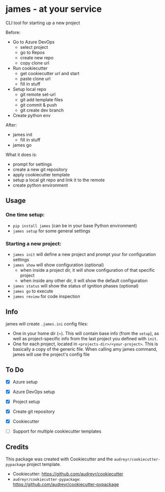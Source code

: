 # james - at your service

CLI tool for starting up a new project

Before:
- Go to Azure DevOps
  - select project
  - go to Repos
  - create new repo
  - copy clone url
- Run cookiecutter
  - get cookiecutter url and start
  - paste clone url
  - fill in stuff
- Setup local repo
  - git remote set-url
  - git add template files
  - git commit & push
  - git create dev branch
- Create python env

After:
- james init
  - fill in stuff
- james go

What it does is:
- prompt for settings
- create a new git repository
- apply cookiecutter template
- setup a local git repo and link it to the remote
- create python environment


## Usage

### One time setup:
- `pip install james`  (can be in your base Python environment)
- `james setup` for some general settings

### Starting a new project:
- `james init` will define a new project and prompt your for configuration settings
- `james show` will show configuration (optional)
  - when inside a project dir, it will show configuration of that specific project
  - when inside any other dir, it will show the default configuration
- `james status` will show the status of ignition phases (optional)
- `james go` to execute
- `james review` for code inspection

## Info

james will create `.james.ini` config files:
- One in your home dir (~). This will contain base info (from the `setup`), as well as project-specific info from the last project you defined with `init`.
- One for each project, located in `<projects-dir>/<your-project>`. This is basically a copy of the generic file.
When calling amy james command, james will use the project's config file

## To Do
- [x] Azure setup
- [x] Azure DevOps setup
- [x] Project setup
- [x] Create git repository
- [x] Cookiecutter
- [ ] Support for multiple cookiecutter templates




## Credits
This package was created with Cookiecutter and the `audreyr/cookiecutter-pypackage` project template.

- Cookiecutter: <https://github.com/audreyr/cookiecutter>
- `audreyr/cookiecutter-pypackage`: <https://github.com/audreyr/cookiecutter-pypackage>
